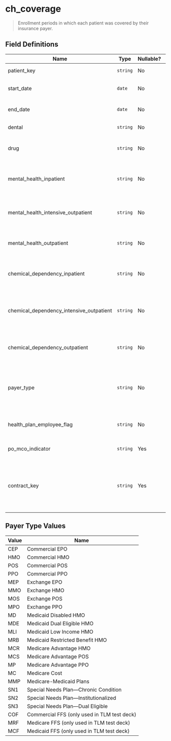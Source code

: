 # ch_coverage

> Enrollment periods in which each patient was covered by their insurance payer.
> 

## Field Definitions

| Name | Type | Nullable? | Length | Description | Values |
| --- | --- | --- | --- | --- | --- |
| patient_key | `string` | No | 100 | Unique patient key. |  |
| start_date | `date` | No | 8 | Start of coverage period. | `YYYYMMDD` |
| end_date | `date` | No | 8 | End of coverage period. | `YYYYMMDD` |
| dental | `string` | No | 1 | Has dental coverage?  | `Y` or `N` |
| drug | `string` | No | 1 | Has mental health inpatient coverage? | `Y` or `N` |
| mental_health_inpatient | `string` | No | 1 | Has mental health intensive inpatient coverage? | `Y` or `N` |
| mental_health_intensive_outpatient | `string` | No | 1 | Has mental health intensive outpatient coverage? | `Y` or `N` |
| mental_health_outpatient | `string` | No | 1 | Has mental health outpatient coverage? | `Y` or `N` |
| chemical_dependency_inpatient | `string` | No | 1 | Has chemical dependency inpatient coverage? | `Y` or `N` |
| chemical_dependency_intensive_outpatient | `string` | No | 1 | Has chemical dependency intensive outpatient coverage? | `Y` or `N` |
| chemical_dependency_outpatient | `string` | No | 1 | Has chemical dependency outpatient coverage? | `Y` or `N` |
| payer_type | `string` | No | 1 | The type of payer the member was covered by during the period. | [See Payer Type Values](/data-model/inbound/ch_coverage#payer-type-values) |
| health_plan_employee_flag | `string` | No | 1 | Is the patient a health plan employee? | `Y` or `N` |
| po_mco_indicator | `string` | Yes | 3 | Enrolled in either a PO or MCO? | `PO` or `MCO` |
| contract_key | `string` | Yes | 100 | The value-based contract key that the patient was associated with during the period.   |  |

## Payer Type Values

| Value | Name |
| --- | --- |
| CEP | Commercial EPO |
| HMO | Commercial HMO |
| POS | Commercial POS |
| PPO | Commercial PPO |
| MEP | Exchange EPO |
| MMO | Exchange HMO |
| MOS | Exchange POS |
| MPO | Exchange PPO |
| MD | Medicaid Disabled HMO |
| MDE | Medicaid Dual Eligible HMO |
| MLI | Medicaid Low Income HMO |
| MRB | Medicaid Restricted Benefit HMO |
| MCR | Medicare Advantage HMO |
| MCS | Medicare Advantage POS |
| MP | Medicare Advantage PPO |
| MC | Medicare Cost |
| MMP | Medicare-Medicaid Plans |
| SN1 | Special Needs Plan—Chronic Condition |
| SN2 | Special Needs Plan—Institutionalized |
| SN3 | Special Needs Plan—Dual Eligible |
| COF | Commercial FFS (only used in TLM test deck) |
| MRF | Medicare FFS (only used in TLM test deck) |
| MCF | Medicaid FFS (only used in TLM test deck) |